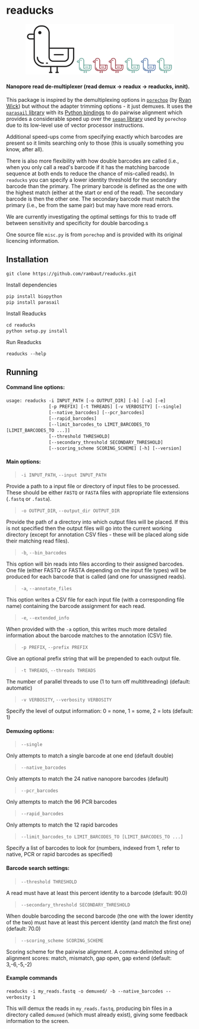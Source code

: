 # readucks 
<p align="center"><img src="images/readucks.png" alt="READUCKS" width="400"></p>

#### Nanopore read de-multiplexer (read demux -> readux -> readucks, innit).

This package is inspired by the demultiplexing options in [`porechop`](https://github.com/rrwick/Porechop) (by [Ryan Wick](https://github.com/rrwick)) but without the adapter trimming options - it just demuxes. It uses the [`parasail` library](https://github.com/jeffdaily/parasail) with its [Python bindings](https://github.com/jeffdaily/parasail-python) to do pairwise alignment which provides a considerable speed up over the [`seqan` library](https://github.com/seqan/seqan) used by `porechop` due to its low-level use of vector processor instructions.

Additional speed-ups come from specifying exactly which barcodes are present so it limits searching only to those (this is usually something you know, after all). 

There is also more flexibility with how double barcodes are called (i.e., when you only call a read's barcode if it has the matching barcode sequence at both ends to reduce the chance of mis-called reads). In `readucks` you can specify a lower identity threshold for the secondary barcode than the primary. The primary barcode is defined as the one with the highest match (either at the start or end of the read). The secondary barcode is then the other one. The secondary barcode must match the primary (i.e., be from the same pair) but may have more read errors. 

We are currently investigating the optimal settings for this to trade off between sensitivity and specificity for double barcoding.s

One source file `misc.py` is from `porechop` and is provided with its original licencing information.

## Installation

```
git clone https://github.com/rambaut/readucks.git
```

Install dependencies
```
pip install biopython
pip install parasail
```

Install Readucks
```
cd readucks
python setup.py install
```

Run Readucks
```
readucks --help
```

## Running

#### Command line options:
```
usage: readucks -i INPUT_PATH [-o OUTPUT_DIR] [-b] [-a] [-e]
                [-p PREFIX] [-t THREADS] [-v VERBOSITY] [--single]
                [--native_barcodes] [--pcr_barcodes]
                [--rapid_barcodes]
                [--limit_barcodes_to LIMIT_BARCODES_TO [LIMIT_BARCODES_TO ...]]
                [--threshold THRESHOLD]
                [--secondary_threshold SECONDARY_THRESHOLD]
                [--scoring_scheme SCORING_SCHEME] [-h] [--version]
```

#### Main options:

> `-i INPUT_PATH`, `--input INPUT_PATH`

Provide a path to a input file or directory of input files to be processed. These should be either `FASTQ` or `FASTA` files with appropriate file extensions (`.fastq` or `.fasta`).                          
                          
> `-o OUTPUT_DIR`, `--output_dir OUTPUT_DIR`

Provide the path of a directory into which output files will be placed. If this is not specified then the output files will go into the current working directory (except for annotation CSV files - these will be placed along side their matching read files). 

> `-b`, `--bin_barcodes`

This option will bin reads into files according to their assigned barcodes. One file (either FASTQ or FASTA depending on the input file types) will be produced for each barcode that is called (and one for unassigned reads).

> `-a`, `--annotate_files`

This option writes a CSV file for each input file (with a corresponding file name) containing the barcode assignment for each read. 

> `-e`, `--extended_info`

When provided with the `-a` option, this writes much more detailed information about the barcode matches to the annotation (CSV) file.

> `-p PREFIX`, `--prefix PREFIX`

Give an optional prefix string that will be prepended to each output file.

> `-t THREADS`, `--threads THREADS`

The number of parallel threads to use (1 to turn off multithreading) (default: automatic)

> `-v VERBOSITY`, `--verbosity VERBOSITY`

Specify the level of output information: 0 = none, 1 = some, 2 = lots (default: 1)

#### Demuxing options:

> `--single`                

Only attempts to match a single barcode at one end (default double)

> `--native_barcodes`       

Only attempts to match the 24 native nanopore barcodes (default)

> `--pcr_barcodes`          

Only attempts to match the 96 PCR barcodes

> `--rapid_barcodes`        

Only attempts to match the 12 rapid barcodes
                        
> `--limit_barcodes_to LIMIT_BARCODES_TO [LIMIT_BARCODES_TO ...]`
                          
Specify a list of barcodes to look for (numbers, indexed from 1, refer to native, PCR or rapid barcodes as specified)

#### Barcode search settings:

> `--threshold THRESHOLD`   

A read must have at least this percent identity to a barcode (default: 90.0)

> `--secondary_threshold SECONDARY_THRESHOLD`

When double barcoding the second barcode (the one with the lower identity of the two) must have at least this percent identity (and match the first one) (default: 70.0)

> `--scoring_scheme SCORING_SCHEME`

Scoring scheme for the pairwise alignment. A comma-delimited string of alignment scores: match, mismatch, gap open, gap extend (default: 3,-6,-5,-2)

#### Example commands

```
readucks -i my_reads.fastq -o demuxed/ -b --native_barcodes --verbosity 1
```
This will demux the reads in `my_reads.fastq`, producing bin files in a directory called `demuxed` (which must already exist), giving some feedback information to the screen.
